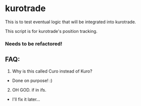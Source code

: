kurotrade
============

This is to test eventual logic that will be integrated into kurotrade.

This script is for kurotrade's position tracking. 

### Needs to be refactored!

## FAQ:

1. Why is this called Curo instead of Kuro?

- Done on purpose! :)

2. OH GOD. if in ifs.

- I'll fix it later...
